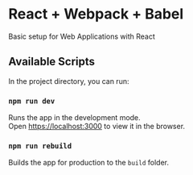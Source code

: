 # React + Webpack + Babel

Basic setup for Web Applications with React

## Available Scripts

In the project directory, you can run:

### `npm run dev`

Runs the app in the development mode.<br>
Open [https://localhost:3000](https://localhost:3000) to view it in the browser.


### `npm run rebuild`

Builds the app for production to the `build` folder.<br>